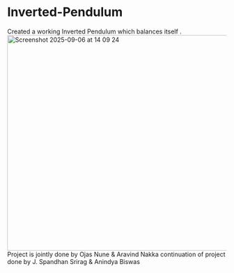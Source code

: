 # Inverted-Pendulum
Created a working Inverted Pendulum which balances itself .
<img width="1112" height="495" alt="Screenshot 2025-09-06 at 14 09 24" src="https://github.com/user-attachments/assets/096c9f9e-cfb4-47d9-9b8e-317882a77c55" />
Project is jointly done by Ojas Nune & Aravind Nakka continuation of project done by J. Spandhan Srirag & Anindya Biswas 
